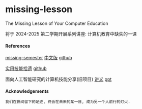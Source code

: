 # missing-lesson

The Missing Lesson of Your Computer Education

将于 2024-2025 第二学期开展系列讲座: 计算机教育中缺失的一课

#### References

[missing-semester](https://missing.csail.mit.edu/)
[中文版](https://missing-semester-cn.github.io/)
[github](https://github.com/missing-semester/missing-semester)

[实用技能拾遗](https://slides.tonycrane.cc/PracticalSkillsTutorial/)
[github](https://github.com/TonyCrane/PracticalSkillsTutorial)

面向人工智能研究的计算机技能分享(旧项目)
[讲义](https://github.com/workelaina/docs-talk0)
[ppt](https://github.com/mscelaina/ppt-talk0)

#### Acknowledgements

```md
我们在世间留下的足迹, 终会在未来的某一日, 成为另一个人前行的灯火.
```
